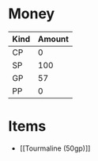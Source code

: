 # Money
| Kind | Amount |
| ---- | ------ |
| CP   | 0      |
| SP   | 100    |
| GP   | 57     |
| PP   | 0      | 

# Items
- [[Tourmaline (50gp)]]